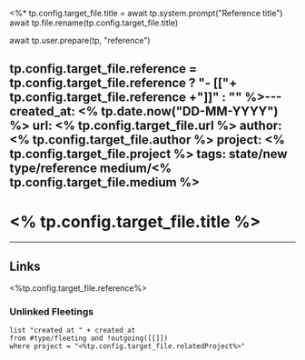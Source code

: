 <%*
tp.config.target_file.title = await tp.system.prompt("Reference title")
await tp.file.rename(tp.config.target_file.title)

await tp.user.prepare(tp, "reference")

tp.config.target_file.reference = tp.config.target_file.reference ? "- [["+ tp.config.target_file.reference +"]]" : ""
%>---
created_at: <% tp.date.now("DD-MM-YYYY") %>
url: <% tp.config.target_file.url %>
author: <% tp.config.target_file.author %>
project: <% tp.config.target_file.project %>
tags: 
 state/new
 type/reference
 medium/<% tp.config.target_file.medium %>
---

# <% tp.config.target_file.title  %>






---
## Links
<%tp.config.target_file.reference%>

### Unlinked Fleetings
```dataview
list "created at " + created_at
from #type/fleeting and !outgoing([[]])
where project = "<%tp.config.target_file.relatedProject%>"
```